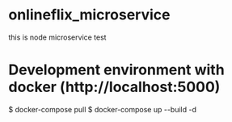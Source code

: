 # onlineflix_microservice
this is node microservice test

# Development environment with docker (http://localhost:5000)
$ docker-compose pull
$ docker-compose up --build -d



